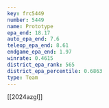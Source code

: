 ```yaml
---
key: frc5449
number: 5449
name: Prototype
epa_end: 18.17
auto_epa_end: 7.6
teleop_epa_end: 8.61
endgame_epa_end: 1.97
winrate: 0.4615
district_epa_rank: 565
district_epa_percentile: 0.6863
type: Team
---
```

[[2024azgl]]
